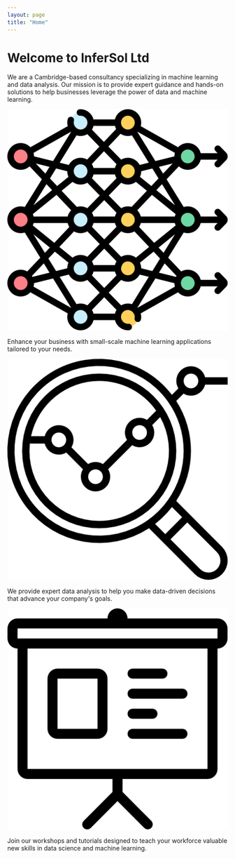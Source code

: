 ```yaml
---
layout: page
title: "Home"
---
```


<!-- Add custom styles here or in your CSS file -->
<link rel="stylesheet" href="{{ '/assets/css/styles.css' | relative_url }}">

# Welcome to InferSol Ltd

We are a Cambridge-based consultancy specializing in machine learning and data analysis. Our mission is to provide expert guidance and hands-on solutions to help businesses leverage the power of data and machine learning.

<div class="container">
    <div class="box">
        <img src="assets/deep-learning.png" alt="Machine Learning" class="service-image">
        <p>Enhance your business with small-scale machine learning applications tailored to your needs.</p>
    </div>
    <div class="box">
        <img src="assets/analysis.png" alt="Data Analysis" class="service-image">
        <p>We provide expert data analysis to help you make data-driven decisions that advance your company's goals.</p>
    </div>
    <div class="box">
        <img src="assets/presentation.png" alt="Workshops" class="service-image">
        <p>Join our workshops and tutorials designed to teach your workforce valuable new skills in data science and machine learning.</p>
    </div>
</div>
